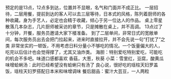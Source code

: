 预定的是13点，12点多到达，位置并不显眼，名气和门面并不成正比。
一层招待，二层用餐，提前到达的客人可以去三层等待，日本式的风格，陈列着厨师的各种收藏。身为手艺人，必定也会精于收藏，倾心于另一位达人的作品。
桌上零星散落几本杂志，几片厨师被采访的章节，只是摊散在桌上，并不高调。
13点过了十分钟，开餐，服务员邀请大家下楼准备。
到了二层单间，非常日式的宽敞单间，每次服务员出去会把门拉起来，进来时直接拉开，并不会先说一句“打扰了”之类
非常坐实的一顿饭，不用考虑日料分量小不够吃的情况。一个饭量偏大的人，吃完以后估计也会觉得撑了，尤其又油炸类。
海胆：特别爱吃特别爱吃，可能吃的机会不多吧。味道口感都喜欢
香菇，大葱，秋葵
小菜：雪里红，豆腐，酸黄瓜
味增蛤蜊汤：此时已经希望没有蛤蜊只有汤了
良心说，很好吃的瑶柱天妇罗盖饭，瑶柱天妇罗搭配日本米和味增调味
餐后甜品：蜜汁大芸豆，一人两粒
